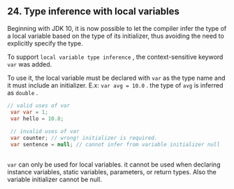 ## 24. Type inference with local variables 

Beginning with JDK 10, it is now possible to let the compiler infer the type of a local variable based on the type of its initializer, thus avoiding the need to explicitly specify the type.

To support `local variable type inference` , the context-sensitive keyword `var` was added.

To use it,  the local variable must be declared with `var` as the type name and it must include an initializer. E.x: `var avg = 10.0` . the type of `avg` is inferred as `double` .

```java
// valid uses of var
 var var = 1;
 var hello = 10.8;
 
 // invalid uses of var
 var counter; // wrong! initializer is required.
 var sentence = null; // cannot infer from variable initializer null
 
```

`var` can only be used for local variables. it cannot be used when declaring instance variables, static variables, parameters, or return types. Also the variable initializer cannot be null.